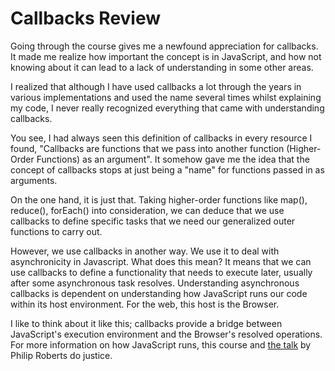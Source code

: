 # Callbacks Review
Going through the course gives me a newfound appreciation for callbacks. It made me realize how important the concept is in JavaScript, and how not knowing about it can lead to a lack of understanding in some other areas. 

I realized that although I have used callbacks a lot through the years in various implementations and used the name several times whilst explaining my code, I never really recognized everything that came with understanding callbacks. 

You see, I had always seen this definition of callbacks in every resource I found, "Callbacks are functions that we pass into another function (Higher-Order Functions) as an argument". It somehow gave me the idea that the concept of callbacks stops at just being a "name" for functions passed in as arguments. 

On the one hand, it is just that. Taking higher-order functions like map(), reduce(), forEach() into consideration, we can deduce that we use callbacks to define specific tasks that we need our generalized outer functions to carry out. 

However, we use callbacks in another way. We use it to deal with asynchronicity in Javascript. What does this mean? It means that we can use callbacks to define a functionality that needs to execute later, usually after some asynchronous task resolves. Understanding asynchronous callbacks is dependent on understanding how JavaScript runs our code within its host environment. For the web, this host is the Browser.

I like to think about it like this; callbacks provide a bridge between JavaScript's execution environment and the Browser's resolved operations. For more information on how JavaScript runs, this course and [the talk](https://www.youtube.com/watch?v=8aGhZQkoFbQ&ab_channel=JSConf) by Philip Roberts do justice.
